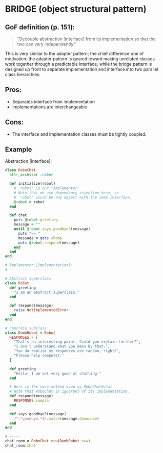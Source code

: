 # BRIDGE (object structural pattern)

## GoF definition (p. 151):

> "Decouple abstraction [interface] from its implementation so that the two
can vary independently."

This is very similar to the adapter pattern; the chief difference one of
motivation: the adapter pattern is geared toward making unrelated classes
work together through a predictable interface, while the bridge pattern
is designed up front to separate implementation and interface into two
parallel class hierarchies.

## Pros:

* Separates interface from implementation
* Implementations are interchangeable

## Cons:

* The interface and implementation classes must be tightly coupled.

## Example

Abstraction [interface]:

```ruby
class RoboChat
  attr_accessor :robot

  def initialize(robot)
    # 'robot' is our "implementor"
    # Note that we use dependency injection here, so
    # 'robot' could be any object with the same interface.
    @robot = robot
  end

  def chat
    puts @robot.greeting
    message = ""
    until @robot.says_goodbye?(message)
      puts "=> "
      message = gets.chomp
      puts @robot.respond(message)
    end
  end
end

# Implementor [implementation]:
# -----------------------------

# Abstract superclass
class Robot
  def greeting
    "I am an abstract superclass."
  end

  def respond(message)
    raise NotImplementedError
  end
end

# Concrete subclass
class DumbRobot < Robot
  RESPONSES = [
    "That's an interesting point. Could you explain further?",
    "I don't understand what you mean by that.",
    "You do realize my responses are random, right?",
    "Please help computer."
  ]

  def greeting
    "Hello! I am not very good at chatting."
  end

  # Here is the core method used by RoboChat#chat
  # Note that RoboChat is ignorant of its implementation.
  def respond(message)
    RESPONSES.sample
  end

  def says_goodbye?(message)
    /^.*goodbye.*$/.match(message.downcase)
  end
end

# -----
chat_room = RoboChat.new(DumbRobot.new)
chat_room.chat
```
